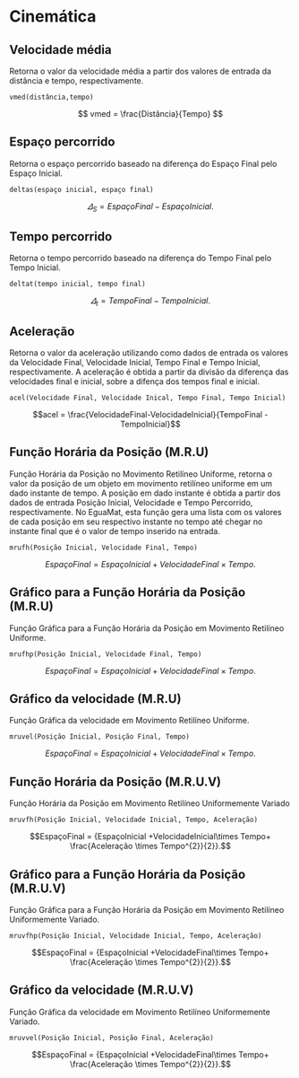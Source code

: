 # Cinemática

## Velocidade média
Retorna o valor da velocidade média a partir dos valores de entrada da distância e tempo, respectivamente.
```
vmed(distância,tempo)
```

$$ vmed = \frac{Distância}{Tempo} $$

## Espaço percorrido 
Retorna o espaço percorrido baseado na diferença do Espaço Final pelo Espaço Inicial.
```
deltas(espaço inicial, espaço final)
```

$$\varDelta_{S} = {EspaçoFinal - EspaçoInicial}.$$

## Tempo percorrido
Retorna o tempo percorrido baseado na diferença do Tempo Final pelo Tempo Inicial.
```
deltat(tempo inicial, tempo final)
```

$$\varDelta_{t} = {TempoFinal - TempoInicial}.$$

## Aceleração
Retorna o valor da aceleração utilizando como dados de entrada os valores da Velocidade Final, Velocidade Inicial, Tempo Final e Tempo Inicial, respectivamente.
A aceleração é obtida a partir da divisão da diferença das velocidades final e inicial, sobre a difença dos tempos final e inicial.
```
acel(Velocidade Final, Velocidade Inical, Tempo Final, Tempo Inicial)
``` 

$$acel = \frac{VelocidadeFinal-VelocidadeInicial}{TempoFinal - TempoInicial}$$

## Função Horária da Posição (M.R.U) 
Função Horária da Posição no Movimento Retilíneo Uniforme, retorna o valor da posição de um objeto em movimento retilíneo uniforme em um dado instante de tempo.
A posição em dado instante é obtida a partir dos dados de entrada Posição Inicial, Velocidade e Tempo Percorrido, respectivamente.
No EguaMat, esta função gera uma lista com os valores de cada posição em seu respectivo instante no tempo até chegar no instante final que é o valor de tempo inserido na entrada.
```
mrufh(Posição Inicial, Velocidade Final, Tempo)
```

$$EspaçoFinal = {EspaçoInicial +VelocidadeFinal\times Tempo }.$$

## Gráfico para a Função Horária da Posição (M.R.U)
Função Gráfica para a Função Horária da Posição em Movimento Retilíneo Uniforme.
```
mrufhp(Posição Inicial, Velocidade Final, Tempo)
```

$$EspaçoFinal = {EspaçoInicial +VelocidadeFinal\times Tempo }.$$

## Gráfico da velocidade (M.R.U)
Função Gráfica da velocidade em Movimento Retilíneo Uniforme.
```
mruvel(Posição Inicial, Posição Final, Tempo)
```

$$EspaçoFinal = {EspaçoInicial +VelocidadeFinal\times Tempo }.$$

## Função Horária da Posição (M.R.U.V)
Função Horária da Posição em Movimento Retilíneo Uniformemente Variado
```
mruvfh(Posição Inicial, Velocidade Inicial, Tempo, Aceleração)
```

$$EspaçoFinal = {EspaçoInicial +VelocidadeInicial\times Tempo+ \frac{Aceleração \times Tempo^{2}}{2}}.$$

## Gráfico para a Função Horária da Posição (M.R.U.V)
Função Gráfica para a Função Horária da Posição em Movimento Retilíneo Uniformemente Variado.
```
mruvfhp(Posição Inicial, Velocidade Inicial, Tempo, Aceleração)
```

$$EspaçoFinal = {EspaçoInicial +VelocidadeFinal\times Tempo+ \frac{Aceleração \times Tempo^{2}}{2}}.$$

## Gráfico da velocidade (M.R.U.V)
Função Gráfica da velocidade em Movimento Retilíneo Uniformemente Variado.
```
mruvvel(Posição Inicial, Posição Final, Aceleração)
```

$$EspaçoFinal = {EspaçoInicial +VelocidadeFinal\times Tempo+ \frac{Aceleração \times Tempo^{2}}{2}}.$$
